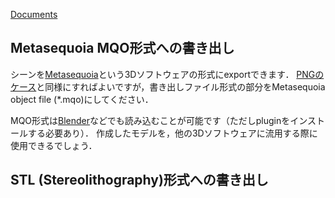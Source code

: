 [Documents](../Documents)
## Metasequoia MQO形式への書き出し
シーンを[Metasequoia](http://www.metaseq.net/)という3Dソフトウェアの形式にexportできます．
[PNGのケース](../cuemol2/ImageExport)と同様にすればよいですが，書き出しファイル形式の部分をMetasequoia object file (*.mqo)にしてください．

MQO形式は[Blender](http://www.blender.org/)などでも読み込むことが可能です（ただしpluginをインストールする必要あり）．
作成したモデルを，他の3Dソフトウェアに流用する際に使用できるでしょう．

## STL (Stereolithography)形式への書き出し
